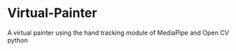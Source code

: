 # Virtual-Painter
A virtual painter using the hand tracking module of MediaPipe and Open CV python 
